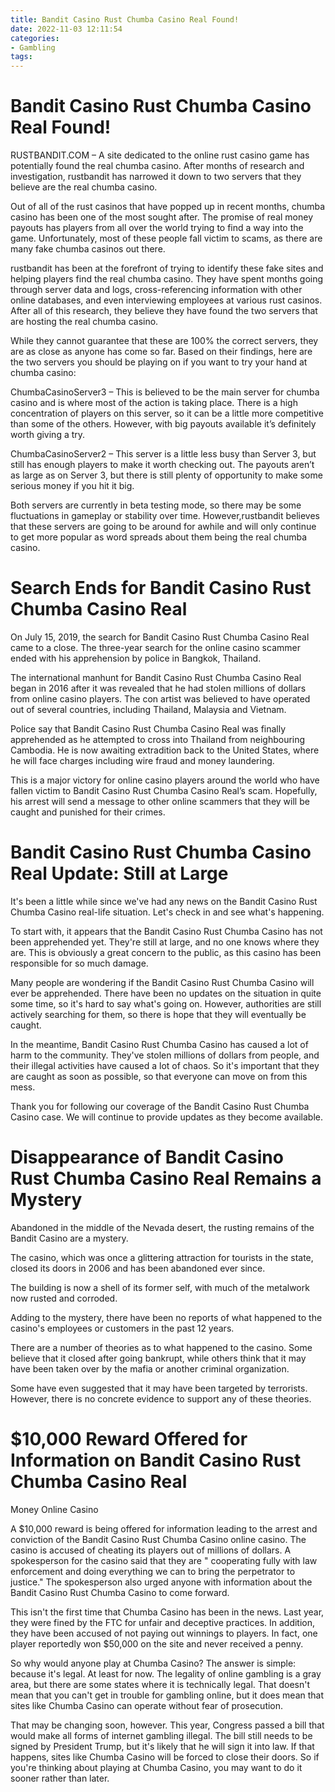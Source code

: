 ```yaml
---
title: Bandit Casino Rust Chumba Casino Real Found!
date: 2022-11-03 12:11:54
categories:
- Gambling
tags:
---
```



#  Bandit Casino Rust Chumba Casino Real Found!

RUSTBANDIT.COM – A site dedicated to the online rust casino game has potentially found the real chumba casino. After months of research and investigation, rustbandit has narrowed it down to two servers that they believe are the real chumba casino.

Out of all of the rust casinos that have popped up in recent months, chumba casino has been one of the most sought after. The promise of real money payouts has players from all over the world trying to find a way into the game. Unfortunately, most of these people fall victim to scams, as there are many fake chumba casinos out there.

rustbandit has been at the forefront of trying to identify these fake sites and helping players find the real chumba casino. They have spent months going through server data and logs, cross-referencing information with other online databases, and even interviewing employees at various rust casinos. After all of this research, they believe they have found the two servers that are hosting the real chumba casino.

While they cannot guarantee that these are 100% the correct servers, they are as close as anyone has come so far. Based on their findings, here are the two servers you should be playing on if you want to try your hand at chumba casino:

ChumbaCasinoServer3 – This is believed to be the main server for chumba casino and is where most of the action is taking place. There is a high concentration of players on this server, so it can be a little more competitive than some of the others. However, with big payouts available it’s definitely worth giving a try.

ChumbaCasinoServer2 – This server is a little less busy than Server 3, but still has enough players to make it worth checking out. The payouts aren’t as large as on Server 3, but there is still plenty of opportunity to make some serious money if you hit it big.

Both servers are currently in beta testing mode, so there may be some fluctuations in gameplay or stability over time. However,rustbandit believes that these servers are going to be around for awhile and will only continue to get more popular as word spreads about them being the real chumba casino.

#  Search Ends for Bandit Casino Rust Chumba Casino Real

On July 15, 2019, the search for Bandit Casino Rust Chumba Casino Real came to a close. The three-year search for the online casino scammer ended with his apprehension by police in Bangkok, Thailand.

The international manhunt for Bandit Casino Rust Chumba Casino Real began in 2016 after it was revealed that he had stolen millions of dollars from online casino players. The con artist was believed to have operated out of several countries, including Thailand, Malaysia and Vietnam.

Police say that Bandit Casino Rust Chumba Casino Real was finally apprehended as he attempted to cross into Thailand from neighbouring Cambodia. He is now awaiting extradition back to the United States, where he will face charges including wire fraud and money laundering.

This is a major victory for online casino players around the world who have fallen victim to Bandit Casino Rust Chumba Casino Real’s scam. Hopefully, his arrest will send a message to other online scammers that they will be caught and punished for their crimes.

#  Bandit Casino Rust Chumba Casino Real Update: Still at Large

It's been a little while since we've had any news on the Bandit Casino Rust Chumba Casino real-life situation. Let's check in and see what's happening.

To start with, it appears that the Bandit Casino Rust Chumba Casino has not been apprehended yet. They're still at large, and no one knows where they are. This is obviously a great concern to the public, as this casino has been responsible for so much damage.

Many people are wondering if the Bandit Casino Rust Chumba Casino will ever be apprehended. There have been no updates on the situation in quite some time, so it's hard to say what's going on. However, authorities are still actively searching for them, so there is hope that they will eventually be caught.

In the meantime, Bandit Casino Rust Chumba Casino has caused a lot of harm to the community. They've stolen millions of dollars from people, and their illegal activities have caused a lot of chaos. So it's important that they are caught as soon as possible, so that everyone can move on from this mess.

Thank you for following our coverage of the Bandit Casino Rust Chumba Casino case. We will continue to provide updates as they become available.

#  Disappearance of Bandit Casino Rust Chumba Casino Real Remains a Mystery

Abandoned in the middle of the Nevada desert, the rusting remains of the Bandit Casino are a mystery.

The casino, which was once a glittering attraction for tourists in the state, closed its doors in 2006 and has been abandoned ever since.

The building is now a shell of its former self, with much of the metalwork now rusted and corroded.

Adding to the mystery, there have been no reports of what happened to the casino's employees or customers in the past 12 years.

There are a number of theories as to what happened to the casino. Some believe that it closed after going bankrupt, while others think that it may have been taken over by the mafia or another criminal organization.

Some have even suggested that it may have been targeted by terrorists. However, there is no concrete evidence to support any of these theories.

#  $10,000 Reward Offered for Information on Bandit Casino Rust Chumba Casino Real

Money Online Casino



A $10,000 reward is being offered for information leading to the arrest and conviction of the Bandit Casino Rust Chumba Casino online casino. The casino is accused of cheating its players out of millions of dollars. A spokesperson for the casino said that they are " cooperating fully with law enforcement and doing everything we can to bring the perpetrator to justice." The spokesperson also urged anyone with information about the Bandit Casino Rust Chumba Casino to come forward.



This isn't the first time that Chumba Casino has been in the news. Last year, they were fined by the FTC for unfair and deceptive practices. In addition, they have been accused of not paying out winnings to players. In fact, one player reportedly won $50,000 on the site and never received a penny.



So why would anyone play at Chumba Casino? The answer is simple: because it's legal. At least for now. The legality of online gambling is a gray area, but there are some states where it is technically legal. That doesn't mean that you can't get in trouble for gambling online, but it does mean that sites like Chumba Casino can operate without fear of prosecution.



That may be changing soon, however. This year, Congress passed a bill that would make all forms of internet gambling illegal. The bill still needs to be signed by President Trump, but it's likely that he will sign it into law. If that happens, sites like Chumba Casino will be forced to close their doors. So if you're thinking about playing at Chumba Casino, you may want to do it sooner rather than later.